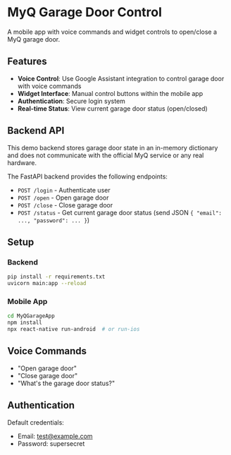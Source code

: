 # MyQ Garage Door Control

A mobile app with voice commands and widget controls to open/close a MyQ garage door.

## Features

- **Voice Control**: Use Google Assistant integration to control garage door with voice commands
- **Widget Interface**: Manual control buttons within the mobile app
- **Authentication**: Secure login system
- **Real-time Status**: View current garage door status (open/closed)

## Backend API

This demo backend stores garage door state in an in-memory dictionary and does
not communicate with the official MyQ service or any real hardware.

The FastAPI backend provides the following endpoints:

- `POST /login` - Authenticate user
- `POST /open` - Open garage door
- `POST /close` - Close garage door
- `POST /status` - Get current garage door status
  (send JSON `{ "email": ..., "password": ... }`)

## Setup

### Backend
```bash
pip install -r requirements.txt
uvicorn main:app --reload
```

### Mobile App
```bash
cd MyQGarageApp
npm install
npx react-native run-android  # or run-ios
```

## Voice Commands

- "Open garage door"
- "Close garage door"
- "What's the garage door status?"

## Authentication

Default credentials:
- Email: test@example.com
- Password: supersecret
